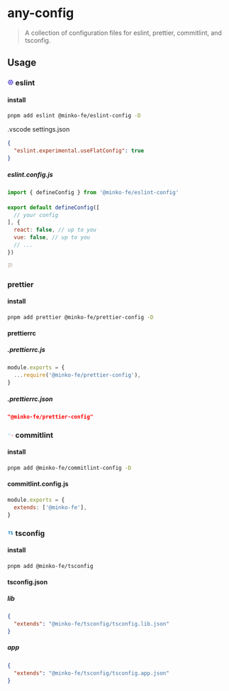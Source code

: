 # any-config

> A collection of configuration files for eslint, prettier, commitlint, and tsconfig.

## Usage

### <img style="width: 14px; height: 14px" src="https://raw.githubusercontent.com/vscode-icons/vscode-icons/70702eb811036276c75b7ddf33060ee109026fe9/icons/file_type_eslint.svg" /> eslint

#### install
```bash
pnpm add eslint @minko-fe/eslint-config -D
```

.vscode settings.json
```json
{
  "eslint.experimental.useFlatConfig": true
}
```

##### eslint.config.js
```js
import { defineConfig } from '@minko-fe/eslint-config'

export default defineConfig([
  // your config
], {
  react: false, // up to you
  vue: false, // up to you
  // ...
})
```


<img style="width: 14px; height: 14px" src="https://raw.githubusercontent.com/vscode-icons/vscode-icons/70702eb811036276c75b7ddf33060ee109026fe9/icons/file_type_light_prettier.svg" />

###  prettier

#### install

```bash
pnpm add prettier @minko-fe/prettier-config -D
```

#### prettierrc

##### .prettierrc.js

```js
module.exports = {
  ...require('@minko-fe/prettier-config'),
}
```

##### .prettierrc.json
```json
"@minko-fe/prettier-config"
```

### <img style="width: 14px; height: 14px" src="https://raw.githubusercontent.com/vscode-icons/vscode-icons/70702eb811036276c75b7ddf33060ee109026fe9/icons/file_type_commitlint.svg" /> commitlint

#### install

```bash
pnpm add @minko-fe/commitlint-config -D
```
#### commitlint.config.js

```js
module.exports = {
  extends: ['@minko-fe'],
}
```
### <img style="width: 14px; height: 14px" src="https://raw.githubusercontent.com/vscode-icons/vscode-icons/70702eb811036276c75b7ddf33060ee109026fe9/icons/file_type_tsconfig.svg" /> tsconfig

#### install

```bash
pnpm add @minko-fe/tsconfig
```

#### tsconfig.json

##### lib
```json
{
  "extends": "@minko-fe/tsconfig/tsconfig.lib.json"
}
```

##### app
```json
{
  "extends": "@minko-fe/tsconfig/tsconfig.app.json"
}
```

